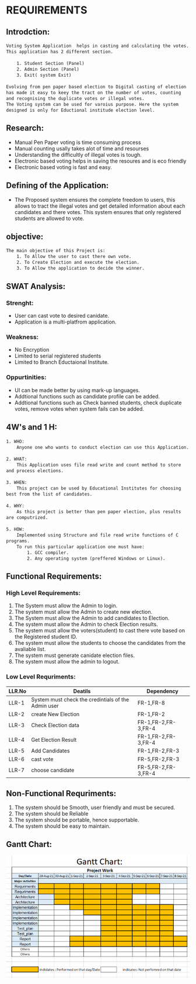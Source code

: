 # REQUIREMENTS
## Introdction:
   
    Voting System Application  helps in casting and calculating the votes. This application has 2 different section.
    
        1. Student Section (Panel)
        2. Admin Section (Panel)
        3. Exit( system Exit)
   
    Evolving from pen paper based election to Digital casting of election has made it easy to keey the tract on the number of votes, counting and recognising the duplicate votes or illegal votes.
    The Voting system can be used for varoius purpose. Here the system designed is only for Eductional institude election level.

## Research:
- Manual Pen Paper voting is time consuming process
- Manual counting usally takes alot of time and resourses
- Understanding the difficultly of illegal votes is tough.
- Electronic based voting helps in saving the resoures and is eco friendly
- Electronic based voting is fast and easy.

## Defining of the Application:
- The Proposed system ensures the complete freedom to users, this allows to tract the illegal votes and get detailed information about  each candidates and there votes. This system ensures that only registered students are allowed to vote.
    
## objective:
    The main objective of this Project is:
        1. To Allow the user to cast there own vote.
        2. To Create Election and execute the election.
        3. To Allow the application to decide the winner.
   
## SWAT Analysis:
### Strenght:
- User can cast vote to desired canidate.
- Application is a multi-platfrom application.
  
### Weakness:
- No Encryption
- Limited to serial registered students
- Limited to Branch Eductaional Institute.

### Oppurtinities:
- UI can be made better by using mark-up languages.
- Addtional functions such as candidate profile can be added.
- Addtional functions such as Check banned students, check duplicate votes, remove votes when system fails can be added.
  
## 4W's and 1 H:
    
    1. WHO:
        Anyone one who wants to conduct election can use this Application.
    
    2. WHAT:
        This Application uses file read write and count method to store and process elections.
    
    3. WHEN:
        This project can be used by Educational Institutes for choosing best from the list of candidates.
    
    4. WHY:
        As this project is better than pen paper election, plus results are computrized.
    
    5. HOW:
        Implemented using Structure and file read write functions of C programs.
        To run this particular application one must have:
            1. GCC compiler.
            2. Any operating system (preffered Windows or Linux).

## Functional Requirements:
### High Level Requirements:
1. The System must allow the Admin to login.
2. The system must allow the Admin to create new election.
3. The System must allow the Admin to add candidates to Election.
4. The system must allow the Admin to check Election results.
5. The system must allow the voters(student) to cast there vote based on the Registered student ID.
6. The system must allow the students to choose the candidates from the avaliable list.
7. The system must generate canidate election files.
8. The system must allow the admin to logout.

### Low Level Requriments:
|LLR.No|Deatils|Dependency|
|------|-------|----------|
|LLR-1| System must check the credintials of the Admin user|FR-1,FR-8|
|LLR-2|create New Election|FR-1,FR-2|
|LLR-3|Check Election data|FR-1,FR-2,FR-3,FR-4|
|LLR-4|Get Election Result|FR-1,FR-2,FR-3,FR-4|
|LLR-5|Add Candidates|FR-1,FR-2,FR-3|
|LLR-6|cast vote|FR-5,FR-2,FR-3|
|LLR-7|choose candidate|FR-5,FR-2,FR-3,FR-4|

## Non-Functional Requriments:
1. The system should be Smooth, user friendly and must be secured.
2. The system should be Reliable
3. The system should be portable, hence supportable.
4. The system should be easy to maintain.

## Gantt Chart:
![Gantt Chart](/1_Requirements/Gantt_chart.jpg)
